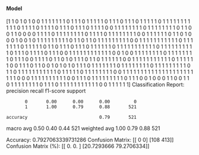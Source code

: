 #### Model
[1 1 0 1 0 1 0 0 1 1 1 1 1 1 1 0 1 1 1 0 1 1 1 1 1 0 1 1 1 0 1 1 1 0 1 1 1
 1 1 0 1 1 1 1 1 1 1 1 1 1 1 0 1 1 1 1 0 1 1 1 1 0 1 1 1 0 1 1 1 0 1 1 1 1
 0 0 1 1 1 1 1 1 1 1 0 1 1 1 1 1 1 1 1 0 1 1 0 0 1 1 0 0 0 0 1 1 1 1 0 1 1
 1 1 1 1 1 1 0 1 1 1 1 0 1 1 1 1 1 1 1 1 0 0 1 1 1 1 1 1 0 1 1 0 1 0 0 0 1
 0 0 1 0 1 1 1 1 1 1 1 1 1 0 1 1 0 1 1 0 1 1 1 1 1 1 1 1 1 0 0 1 1 1 1 1 1
 1 1 1 1 1 0 1 1 1 1 1 1 1 0 1 1 1 1 1 0 1 1 0 1 1 1 0 1 1 1 0 1 1 1 1 1 1
 0 1 1 1 1 1 1 1 1 1 1 1 0 1 1 1 1 1 1 1 1 1 1 0 1 1 1 0 1 1 1 1 0 1 1 1 0
 0 1 1 1 1 1 1 1 1 1 1 1 1 0 0 1 0 0 1 1 1 1 1 1 1 1 0 1 1 1 1 1 1 1 1 0 1
 1 1 0 0 1 1 1 1 0 1 1 0 1 0 1 1 1 0 1 1 0 1 1 1 1 1 1 0 0 1 1 1 1 1 1 1 1
 1 1 1 0 1 1 1 1 1 1 0 0 1 1 1 0 1 1 0 0 1 0 1 0 1 0 1 1 1 0 1 1 1 1 1 1 1
 0 1 1 1 1 1 1 1 1 0 1 1 1 1 1 1 1 1 1 0 1 1 0 1 1 1 1 1 1 1 1 1 1 1 0 1 1
 1 1 1 0 1 1 1 1 1 1 1 1 0 0 1 1 1 1 1 1 1 1 1 1 1 1 1 1 1 1 1 1 1 1 1 1 1
 0 0 0 1 1 1 1 1 1 1 1 1 1 0 0 1 1 1 0 1 1 1 1 1 1 1 1 1 0 1 1 1 0 0 1 0 0
 0 1 1 0 0 1 1 0 1 1 1 1 1 1 1 1 0 1 1 1 0 1 1 1 1 1 1 1 1 1 1 1 0 0 1 1 1
 1 1 1]
Classification Report:
              precision    recall  f1-score   support

           0       0.00      0.00      0.00         0
           1       1.00      0.79      0.88       521

    accuracy                           0.79       521
   macro avg       0.50      0.40      0.44       521
weighted avg       1.00      0.79      0.88       521

Accuracy: 0.7927063339731286
Confusion Matrix:
[[  0   0]
 [108 413]]
Confusion Matrix (%):
[[ 0.         0.       ]
 [20.7293666 79.2706334]]
